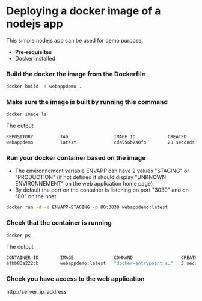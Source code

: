 # Deploying a docker image of a nodejs app 

This simple nodejs app can be used for demo purpose.

- **Pre-requisites**
- Docker installed


### Build the docker the image from the Dockerfile
```sh
docker build -t webappdemo .
```

### Make sure the image is built by running this command
```sh
docker image ls 
```

The output 
```sh
REPOSITORY          TAG                 IMAGE ID            CREATED             SIZE
webappdemo          latest              cda556b7a0fb        20 seconds ago      109MB
```

### Run your docker container based on the image 
- The environnement variable ENVAPP can have 2 values "STAGING" or "PRODUCTION" (if not defined it should display "UNKNOWN ENVIRONNEMENT" on the web application home page)
- By default the port on the container is listening on port "3030" and on "80" on the host


```sh
docker run -d -e ENVAPP=STAGING -p 80:3030 webappdemo:latest
```

### Check that the container is running

```sh
docker ps
```

The output
```sh
CONTAINER ID        IMAGE               COMMAND                  CREATED             STATUS              PORTS                  NAMES
afbb83a222cb        webappdemo:latest   "docker-entrypoint.s…"   5 seconds ago       Up 4 seconds        0.0.0.0:80->3030/tcp  
```

### Check you have access to the web application

http://server_ip_address


